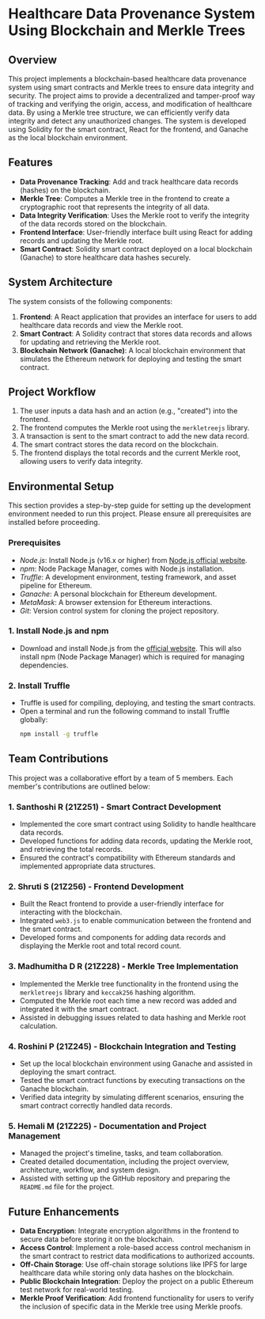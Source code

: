 # Healthcare Data Provenance System Using Blockchain and Merkle Trees

## Overview
This project implements a blockchain-based healthcare data provenance system using smart contracts and Merkle trees to ensure data integrity and security. The project aims to provide a decentralized and tamper-proof way of tracking and verifying the origin, access, and modification of healthcare data. By using a Merkle tree structure, we can efficiently verify data integrity and detect any unauthorized changes. The system is developed using Solidity for the smart contract, React for the frontend, and Ganache as the local blockchain environment.

## Features
- **Data Provenance Tracking**: Add and track healthcare data records (hashes) on the blockchain.
- **Merkle Tree**: Computes a Merkle tree in the frontend to create a cryptographic root that represents the integrity of all data.
- **Data Integrity Verification**: Uses the Merkle root to verify the integrity of the data records stored on the blockchain.
- **Frontend Interface**: User-friendly interface built using React for adding records and updating the Merkle root.
- **Smart Contract**: Solidity smart contract deployed on a local blockchain (Ganache) to store healthcare data hashes securely.

## System Architecture
The system consists of the following components:
1. **Frontend**: A React application that provides an interface for users to add healthcare data records and view the Merkle root.
2. **Smart Contract**: A Solidity contract that stores data records and allows for updating and retrieving the Merkle root.
3. **Blockchain Network (Ganache)**: A local blockchain environment that simulates the Ethereum network for deploying and testing the smart contract.

## Project Workflow
1. The user inputs a data hash and an action (e.g., "created") into the frontend.
2. The frontend computes the Merkle root using the `merkletreejs` library.
3. A transaction is sent to the smart contract to add the new data record.
4. The smart contract stores the data record on the blockchain.
5. The frontend displays the total records and the current Merkle root, allowing users to verify data integrity.

## Environmental Setup

This section provides a step-by-step guide for setting up the development environment needed to run this project. Please ensure all prerequisites are installed before proceeding.

### Prerequisites
- *Node.js*: Install Node.js (v16.x or higher) from [Node.js official website](https://nodejs.org/).
- *npm*: Node Package Manager, comes with Node.js installation.
- *Truffle*: A development environment, testing framework, and asset pipeline for Ethereum.
- *Ganache*: A personal blockchain for Ethereum development.
- *MetaMask*: A browser extension for Ethereum interactions.
- *Git*: Version control system for cloning the project repository.

### 1. Install Node.js and npm
- Download and install Node.js from the [official website](https://nodejs.org/). This will also install npm (Node Package Manager) which is required for managing dependencies.

### 2. Install Truffle
- Truffle is used for compiling, deploying, and testing the smart contracts.
- Open a terminal and run the following command to install Truffle globally:
  ```bash
  npm install -g truffle

## Team Contributions
This project was a collaborative effort by a team of 5 members. Each member's contributions are outlined below:

### 1. **Santhoshi R (21Z251)** - Smart Contract Development
- Implemented the core smart contract using Solidity to handle healthcare data records.
- Developed functions for adding data records, updating the Merkle root, and retrieving the total records.
- Ensured the contract's compatibility with Ethereum standards and implemented appropriate data structures.

### 2. **Shruti S (21Z256)** - Frontend Development
- Built the React frontend to provide a user-friendly interface for interacting with the blockchain.
- Integrated `web3.js` to enable communication between the frontend and the smart contract.
- Developed forms and components for adding data records and displaying the Merkle root and total record count.

### 3. **Madhumitha D R (21Z228)** - Merkle Tree Implementation
- Implemented the Merkle tree functionality in the frontend using the `merkletreejs` library and `keccak256` hashing algorithm.
- Computed the Merkle root each time a new record was added and integrated it with the smart contract.
- Assisted in debugging issues related to data hashing and Merkle root calculation.

### 4. **Roshini P (21Z245)** - Blockchain Integration and Testing
- Set up the local blockchain environment using Ganache and assisted in deploying the smart contract.
- Tested the smart contract functions by executing transactions on the Ganache blockchain.
- Verified data integrity by simulating different scenarios, ensuring the smart contract correctly handled data records.

### 5. **Hemali M (21Z225)** - Documentation and Project Management
- Managed the project's timeline, tasks, and team collaboration.
- Created detailed documentation, including the project overview, architecture, workflow, and system design.
- Assisted with setting up the GitHub repository and preparing the `README.md` file for the project.

## Future Enhancements
- **Data Encryption**: Integrate encryption algorithms in the frontend to secure data before storing it on the blockchain.
- **Access Control**: Implement a role-based access control mechanism in the smart contract to restrict data modifications to authorized accounts.
- **Off-Chain Storage**: Use off-chain storage solutions like IPFS for large healthcare data while storing only data hashes on the blockchain.
- **Public Blockchain Integration**: Deploy the project on a public Ethereum test network for real-world testing.
- **Merkle Proof Verification**: Add frontend functionality for users to verify the inclusion of specific data in the Merkle tree using Merkle proofs.
